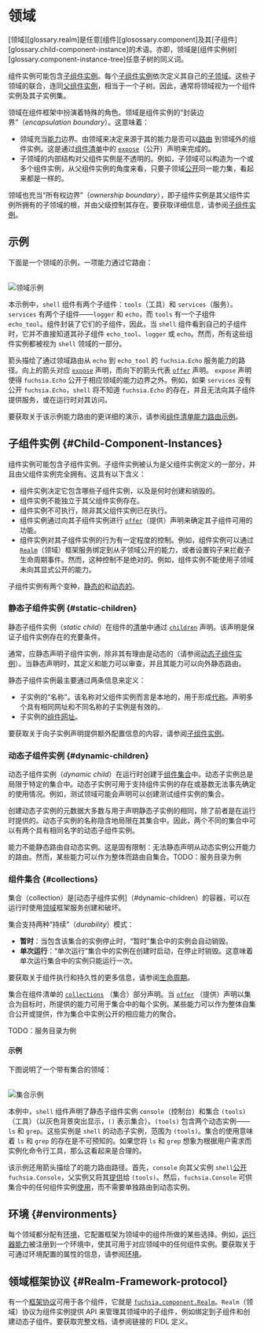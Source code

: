 <!--
# Realms
 -->
# 领域

<!--
A [glossary.realm] is the term for any [glossary.component] and its
[children][glossary.child-component-instance]. In other words, realm is another
word for any sub-tree of the
[component instance tree][glossary.component-instance-tree].
 -->
[领域][glossary.realm]是任意[组件][glosossary.component]及其[子组件][glossary.child-component-instance]的术语。亦即，领域是[组件实例树][glossary.component-instance-tree]任意子树的同义词。

<!--
Component instances may contain [children](#child-component-instances). Each
[child component instance](/glossary#child-component-instance) in turn
defines its own [sub-realm](/glossary#sub-realm). The union of these
sub-realms, along with the
[parent component instance](/glossary#parent-component-instance), is
equivalent to a subtree. Therefore, it is common to conceive of a realm as a
component instance along with its set of children.
 -->
组件实例可能包含[子组件实例](#child-component-instances)。每个[子组件实例](/glossary#child-component-instance)依次定义其自己的[子领域](/glossary#sub-realm)。这些子领域的联合，连同[父组件实例](/glossary#parent-component-instance)，相当于一个子树。因此，通常将领域视为一个组件实例及其子实例集。

<!--
Realms play a special role in the component framework. A realm is an
*encapsulation boundary* for component instances. This means:
 -->
领域在组件框架中扮演着特殊的角色。领域是组件实例的“封装边界”（*encapsulation boundary*）。这意味着：

<!--
-   Realms act as a [capability](/glossary#capability) boundary. It's up to
    the realm to decide whether a capability originating in the realm can be
    [routed](/glossary#capability-routing) to component instances
    outside of the realm. This is accomplished through an [`expose`][expose]
    declaration in a [component manifest][component-manifests].
-   The internal structure of a sub-realm is opaque to the parent component
    instance. For example, the sub-realm could be structured either as one or
    multiple component instances, and from the perspective of the parent
    component instance this looks the same as long as the sub-realm
    [exposes][expose] the same set of capabilities.
 -->
-   领域充当[能力](/glossary#capability)边界。由领域来决定来源于其的能力是否可以[路由](/glossary#capability-routing) 到领域外的组件实例。这是通过[组件清单][component-manifests]中的 [`expose`][expose]（公开）声明来完成的。
-   子领域的内部结构对父组件实例是不透明的。例如，子领域可以构造为一个或多个组件实例，从父组件实例的角度来看，只要子领域[公开][expose]同一能力集，看起来都是一样的。

<!--
A realm also acts as an *ownership boundary*, that is, a child component
instance is the root of a sub-realm that is owned by the parent, who controls
its existence. See [Child component instances](#child-component-instances) for
more information.
 -->
领域也充当“所有权边界”（*ownership boundary*），即子组件实例是其父组件实例所拥有的子领域的根，并由父级控制其存在。要获取详细信息，请参阅[子组件实例](#child-component-instances)。

<!--
## Example
 -->
## 示例

<!--
Here is an example of a realm with a capability routed through it:
 -->
下面是一个领域的示例，一项能力通过它路由：

<!--
<br>![Realm example](images/realm_example.png)<br>
 -->
<br>![领域示例](images/realm_example.png)<br>

<!--
In this example, the `shell` component has two children: `tools` and `services`.
`services` has two children, `logger` and `echo`, while `tools` has one child
`echo_tool`. Components encapsulate their children, so while the `shell`
component sees its own children, it has no direct knowledge of its grandchildren
`echo_tool`, `logger`, or `echo`. Nevertheless, all of these component instances
are considered part of the `shell` realm.
 -->
本示例中，`shell` 组件有两个子组件：`tools`（工具）和 `services`（服务）。`services` 有两个子组件——`logger` 和 `echo`，而 `tools` 有一个子组件 `echo_tool`。组件封装了它们的子组件，因此，当 `shell` 组件看到自己的子组件时，它并不直接知道其孙子组件 `echo_tool`、`logger` 或 `echo`。然而，所有这些组件实例都被视为 `shell` 领域的一部分。

<!--
The arrows illustrate the path of an `fuchsia.Echo` service capability that is
routed through the realm from `echo` to `echo_tool`. The upward arrows
correspond to [`expose`][expose] declarations, while the downward arrows
represent [`offer`][offer] declarations. The `expose` declarations cause
`fuchsia.Echo` to be exposed outside of the capability boundary of the
corresponding realms. For example, if `services` did not expose `fuchsia.Echo`,
`shell` would not be aware that `fuchsia.Echo` exists, and could not offer the
service to its children or access it at runtime.
 -->
箭头描绘了通过领域路由从 `echo` 到 `echo_tool` 的 `fuchsia.Echo` 服务能力的路径。向上的箭头对应 [`expose`][expose] 声明，而向下的箭头代表 [`offer`][offer] 声明。 `expose` 声明使得 `fuchsia.Echo` 公开于相应领域的能力边界之外。例如，如果 `services` 没有公开 `fuchsia.Echo`，`shell` 将不知道 `fuchsia.Echo` 的存在，并且无法向其子组件提供服务，或在运行时对其访问。

<!--
For a more detailed walkthrough of capability routing with this example, see the
[component manifest capability routing example][component-manifest-examples].
 -->
要获取关于该示例能力路由的更详细的演示，请参阅[组件清单能力路由示例][component-manifest-examples]。

<!--
## Child component instances {#child-component-instances}
 -->
## 子组件实例 {#Child-Component-Instances}

<!--
Component instances may contain children. Child component instances are
considered part of the parent instance's definition and are wholly owned by the
parent. This has the following implications:
 -->
组件实例可能包含子组件实例。子组件实例被认为是父组件实例定义的一部分，并且由父组件实例完全拥有。这具有以下含义：

<!--
-   A component instance decides what children it contains, and when its
    children are created and destroyed.
-   A component instance cannot exist without its parent.
-   A component instance may not execute unless its parent is executing.
-   A component instance determines the capabilities available to its children
    by making [`offer`][offer] declarations to them.
-   A component instance has some degree of control over the behavior of its
    children. For example, a component instance may bind to capabilities exposed
    from the child's realm through the [`Realm`](#realm-framework-protocol)
    framework service, or set hooks to intercept child lifecycle events. This
    control is not absolute, however. For example, a component instance cannot
    use a capability from a sub-realm that was not explicitly exposed to it.
 -->
-   组件实例决定它包含哪些子组件实例，以及是何时创建和销毁的。
-   组件实例不能独立于其父组件实例存在。
-   组件实例不可执行，除非其父组件实例已在执行。
-   组件实例通过向其子组件实例进行 [`offer`][offer]（提供）声明来确定其子组件可用的功能。
-   组件实例对其子组件实例的行为有一定程度的控制。例如，组件实例可以通过 [`Realm`](#realm-framework-protocol)（领域）框架服务绑定到从子领域公开的能力，或者设置钩子来拦截子生命周期事件。然而，这种控制不是绝对的。例如，组件实例不能使用子领域未向其显式公开的能力。

<!--
There are two varieties of child component instances, [static](#static-children)
and [dynamic](#dynamic-children).
 -->
子组件实例有两个变种，[静态的](#static-children)和[动态的](#dynamic-children)。

<!--
### Static children {#static-children}
 -->
### 静态子组件实例 {#static-children}

<!--
A *static child* is a component instance that was statically declared in the
component's [manifest][component-manifests] by a [`children`][children]
declaration. This declaration is necessary and sufficient to establish the child
component instance's existence.
 -->
静态子组件实例（*static child*）在组件的[清单][component-manifests]中通过 [`children`][children] 声明。该声明是保证子组件实例存在的充要条件。

<!--
Typically, a child should be statically declared unless it has a reason to be
dynamic (see [Dynamic children](#dynamic-children)). When a child is statically
declared, its definition and capabilities can be audited and capabilities can be
statically routed from it.
 -->
通常，应静态声明子组件实例，除非其有理由是动态的（请参阅[动态子组件实例](#dynamic-children)）。当静态声明时，其定义和能力可以审查，并且其能力可以向外静态路由。

<!--
A static child is defined, foremost, by two pieces of information:
 -->
静态子组件实例最主要通过两条信息来定义：

<!--
-   The child instance's *name*. The name is local to the parent component
    instance, and is used to form [monikers][monikers]. It is valid to declare
    multiple children with the same URL and different names.
-   The child instance's [component URL][component-urls].
 -->
-   子实例的“名称”。该名称对父组件实例而言是本地的，用于形成[代称][monikers]。声明多个具有相同网址和不同名称的子实例是有效的。
-   子实例的[组件网址][component-urls]。

<!--
For information on providing additional configuration information to child
declarations, see [children][children].
 -->
要获取关于向子实例声明提供额外配置信息的内容，请参阅[子组件实例][children]。

<!--
### Dynamic children {#dynamic-children}
 -->
### 动态子组件实例 {#dynamic-children}

<!--
A *dynamic child* is a component instance that was created at runtime in a
[component collection](#collections). A dynamic child is always scoped
to a particular collection. Dynamic children can be used to support use cases
where the existence or cardinality of component instances cannot be determined
in advance. For example, a testing realm might declare a collection in which
test component instances can be created.
 -->
动态子组件实例（*dynamic child*）在运行时创建于[组件集合](#collections)中。动态子实例总是局限于特定的集合中。动态子实例可用于支持组件实例的存在或基数无法事先确定的使用情况。例如，测试领域可能会声明可以创建测试组件实例的集合。

<!--
Most of the metadata to create a dynamic child is identical to that used to
declare a static instance, except that it's provided at runtime. The name of a
dynamic child is implicitly scoped to its collection; thus it is possible to
have two dynamic children in two different collections with the same name.
 -->
创建动态子实例的元数据大多数与用于声明静态子实例的相同，除了前者是在运行时提供的。动态子实例的名称隐含地局限在其集合中。因此，两个不同的集合中可以有两个具有相同名字的动态子组件实例。

<!--
Capabilities cannot be statically routed from dynamic instances. This is an
inherent restriction: there's no way to statically declare a route from a
capability exposed by a dynamic instance. However, certain capabilities can be
routed from the collection as a whole. TODO: service directories as an example
 -->
能力不能静态路由自动态实例。这是固有限制：无法静态声明从动态实例公开能力的路由。然而，某些能力可以作为整体而路由自集合。TODO：服务目录为例

<!--
### Component collections {#collections}
 -->
### 组件集合 {#collections}

<!--
A *collection* is a container for [dynamic children](#dynamic-children) that
may be created and destroyed at runtime using the
[Realm](#realm-framework-protocol) framework service.
 -->
集合（collection）是[动态子组件实例]（#dynamic-children）的容器，可以在运行时使用[领域](#realm-framework-protocol)框架服务创建和破坏。

<!--
Collections support two modes of *durability*:
 -->
集合支持两种“持续”（*durability*）模式：

<!--
-   *Transient*: The instances in a *transient* collection are automatically
    destroyed when the instance containing the collection is stopped.
-   *Single Run*: The instances in a *single run* collection are started when
    they are created, and destroyed when they are stopped. This means that the
    instances in a single run collection can only be run once.
 -->
-   **暂时**：当包含该集合的实例停止时，“暂时”集合中的实例会自动销毁。
-   **单次运行**：“单次运行”集合中的实例在创建时启动，在停止时销毁。这意味着单次运行集合中的实例只能运行一次。

<!--
For more information about component execution and persistence, see
[lifecycle][lifecycle].
 -->
要获取关于组件执行和持久性的更多信息，请参阅[生命周期][lifecycle]。

<!--
Collections are declared in the [`collections`][collections] section of a
component manifest. When an [`offer`][offer] declaration targets a collection,
the offered capability is made available to every instance in the collection.
Some capabilities can be exposed or offered from the collection as a whole, as
an aggregation over the corresponding capabilities exposed by the instances in
the collection.
 -->
集合在组件清单的 [`collections`][collections] （集合）部分声明。当 [`offer`][offer] （提供）声明以集合为目标时，所提供的能力可用于集合中的每个实例。某些能力可以作为整体自集合公开或提供，作为集合中实例公开的相应能力的聚合。

<!--
TODO: service directories as an example
 -->
TODO：服务目录为例

<!--
#### Example
 -->
#### 示例

<!--
The following diagram illustrates a realm with a collection:
 -->
下图说明了一个带有集合的领域：

<!--
<br>![Collection example](images/collection_example.png)<br>
 -->
<br>![集合示例](images/collection_example.png)<br>

<!--
In this example, the `shell` component declares a static child `console` and a
collection `(tools)`, highlighted by the grey background (the `()` notation
denotes a collection). `(tools)` contains two dynamic instances, `ls` and
`grep`. These instances are dynamic children of `shell`, scoped to `(tools)`.
The use of a collection implies that the existence of `ls` and `grep` is not
known in advance. This is plausible if you imagine that `ls` and `grep` are
command-line tools that are instantiated on demand as the user requests them.
 -->
本例中，`shell` 组件声明了静态子组件实例 `console`（控制台）和集合 `(tools)`（工具）（以灰色背景突出显示，`()` 表示集合）。`(tools)` 包含两个动态实例——`ls` 和 `grep`。这些实例是 `shell` 的动态子实例，范围为 `(tools)`。集合的使用意味着 `ls` 和 `grep` 的存在是不可预知的。如果您将 `ls` 和 `grep` 想象为根据用户需求而实例化命令行工具，那么这看起来是合理的。

<!--
The example also illustrates a capability routing path with the arrows. First,
`console` [exposes][expose] `fuchsia.Console` to its parent `shell`, which
[offers][offer] it to `(tools)`. `fuchsia.Console` then becomes available for
any component instance in the collection to [use][use] -- it does not need to be
routed to the dynamic instances independently.
 -->
该示例还用箭头描绘了的能力路由路径。首先，`console` 向其父实例 `shell`[公开][expose] `fuchsia.Console`，父实例又将其[提供][offer]给 `(tools)`。然后，`fuchsia.Console` 可供集合中的任何组件实例[使用][use]，而不需要单独路由到动态实例。

<!--
## Environments {#environments}
 -->
## 环境 {#environments}

<!--
Every realm is assigned an [environment][environments], which configures certain
choices the framework makes for components in a realm. For example,
[runner capabilities][runners] are registered to an environment, which makes
them available to any component instance in the realm. Read
[Environments][environments] for information on what properties are configurable
through the environment.
 -->
每个领域都分配有[环境][environments]，它配置框架为领域中的组件所做的某些选择。例如，[运行器能力][runners]被注册到一个环境中，使其可用于对应领域中的任何组件实例。要获取关于可通过环境配置的属性的信息，请参阅[环境][environments]。

<!--
## The Realm framework protocol {#realm-framework-protocol}
 -->
## 领域框架协议 {#Realm-Framework-protocol}

<!--
There is a [framework protocol][framework-protocols] available to every
component, [`fuchsia.component.Realm`][realm.fidl]. The `Realm` protocol provides
APIs for a component instance to manage the children in its realm, such as
binding to children and creating dynamic children. See the linked FIDL
definitions for full documentation.
 -->
有一个[框架协议][framework-protocols]可用于各个组件，它就是 [`fuchsia.component.Realm`][realm.fidl]。`Realm`（领域）协议为组件实例提供 API 来管理其领域中的子组件，例如绑定到子组件和创建动态子组件。要获取完整文档，请参阅链接的 FIDL 定义。

[glossary.storage capability]: /glossary/README.md#storage-capability
[children]: https://fuchsia.dev/reference/cml#children
[collections]: https://fuchsia.dev/reference/cml#collections
[component-manifest-examples]: ./component_manifests.md#examples
[component-manifests]: ./component_manifests.md
[component-urls]: /concepts/components/v2/identifiers.md#component-urls
[environments]: ./environments.md
[expose]: https://fuchsia.dev/reference/cml#expose
[offer]: https://fuchsia.dev/reference/cml#offer
[framework-protocols]: ./capabilities/protocol.md#framework
[monikers]: ./identifiers.md#monikers
[realm.fidl]: https://fuchsia.dev/reference/fidl/fuchsia.component#Realm
[runners]: ./capabilities/runners.md
[topology-instance-tree]: ./topology.md#component-instance-tree
[use]: https://fuchsia.dev/reference/cml#use
[lifecycle]: /concepts/components/v2/lifecycle.md
